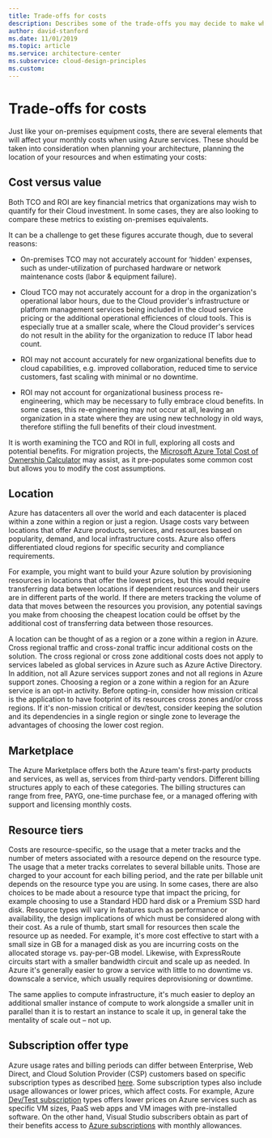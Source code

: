 ```yaml
---
title: Trade-offs for costs
description: Describes some of the trade-offs you may decide to make when optimizing a workload for cost.
author: david-stanford
ms.date: 11/01/2019
ms.topic: article
ms.service: architecture-center
ms.subservice: cloud-design-principles
ms.custom: 
---
```


# Trade-offs for costs

Just like your on-premises equipment costs, there are several elements that will affect your monthly costs when using Azure services. These should be taken into consideration when planning your architecture, planning the location of your resources and when estimating your costs:

## Cost versus value

Both TCO and ROI are key financial metrics that organizations may wish to quantify for their Cloud investment. In some cases, they are also looking to compare these metrics to existing on-premises equivalents.

It can be a challenge to get these figures accurate though, due to several reasons:

- On-premises TCO may not accurately account for ‘hidden' expenses, such as under-utilization of purchased hardware or network maintenance costs (labor & equipment failure).

- Cloud TCO may not accurately account for a drop in the organization's operational labor hours, due to the Cloud provider's infrastructure or platform management services being included in the cloud service pricing or the additional operational efficiences of cloud tools. This is especially true at a smaller scale, where the Cloud provider's services do not result in the ability for the organization to reduce IT labor head count.

- ROI may not account accurately for new organizational benefits due to cloud capabilities, e.g. improved collaboration, reduced time to service customers, fast scaling with minimal or no downtime.

- ROI may not account for organizational business process re-engineering, which may be necessary to fully embrace cloud benefits. In some cases, this re-engineering may not occur at all, leaving an organization in a state where they are using new technology in old ways, therefore stifling the full benefits of their cloud investment.

It is worth examining the TCO and ROI in full, exploring all costs and potential benefits. For migration projects, the [Microsoft Azure Total Cost of Ownership Calculator](https://azure.microsoft.com/en-au/pricing/tco/calculator/) may assist, as it pre-populates some common cost but allows you to modify the cost assumptions.

## Location

Azure has datacenters all over the world and each datacenter is placed within a zone within a region or just a region. Usage costs vary between locations that offer Azure products, services, and resources based on popularity, demand, and local infrastructure costs. Azure also offers differentiated cloud regions for specific security and compliance requirements.

For example, you might want to build your Azure solution by provisioning resources in locations that offer the lowest prices, but this would require transferring data between locations if dependent resources and their users are in different parts of the world. If there are meters tracking the volume of data that moves between the resources you provision, any potential savings you make from choosing the cheapest location could be offset by the additional cost of transferring data between those resources.

A location can be thought of as a region or a zone within a region in Azure. Cross regional traffic and cross-zonal traffic incur additional costs on the solution. The cross regional or cross zone additional costs does not apply to services labeled as global services in Azure such as Azure Active Directory. In addition, not all Azure services support zones and not all regions in Azure support zones. Choosing a region or a zone within a region for an Azure service is an opt-in activity. Before opting-in, consider how mission critical is the application to have footprint of its resources cross zones and/or cross regions. If it's non-mission critical or dev/test, consider keeping the solution and its dependencies in a single region or single zone to leverage the advantages of choosing the lower cost region.

## Marketplace

The Azure Marketplace offers both the Azure team's first-party products and services, as well as, services from third-party vendors. Different billing structures apply to each of these categories. The billing structures can range from free, PAYG, one-time purchase fee, or a managed offering with support and licensing monthly costs.

## Resource tiers

Costs are resource-specific, so the usage that a meter tracks and the number of meters associated with a resource depend on the resource type. The usage that a meter tracks correlates to several billable units. Those are charged to your account for each billing period, and the rate per billable unit depends on the resource type you are using. In some cases, there are also choices to be made about a resource type that impact the pricing, for example choosing to use a Standard HDD hard disk or a Premium SSD hard disk. Resource types will vary in features such as performance or availability, the design implications of which must be considered along with their cost. As a rule of thumb, start small for resources then scale the resource up as needed. For example, it's more cost effective to start with a small size in GB for a managed disk as you are incurring costs on the allocated storage vs. pay-per-GB model. Likewise, with ExpressRoute circuits start with a smaller bandwidth circuit and scale up as needed. In Azure it's generally easier to grow a service with little to no downtime vs. downscale a service, which usually requires deprovisioning or downtime.

The same applies to compute infrastructure, it's much easier to deploy an additional smaller instance of compute to work alongside a smaller unit in parallel than it is to restart an instance to scale it up, in general take the mentality of scale out – not up.

## Subscription offer type

Azure usage rates and billing periods can differ between Enterprise, Web Direct, and Cloud Solution Provider (CSP) customers based on specific subscription types as described [here](https://azure.microsoft.com/en-us/support/legal/offer-details/). Some subscription types also include usage allowances or lower prices, which affect costs. For example, Azure [Dev/Test subscription](https://azure.microsoft.com/en-us/offers/ms-azr-0148p/) types offers lower prices on Azure services such as specific VM sizes, PaaS web apps and VM images with pre-installed software. On the other hand, Visual Studio subscribers obtain as part of their benefits access to [Azure subscriptions](https://azure.microsoft.com/en-us/offers/ms-azr-0063p/) with monthly allowances.